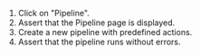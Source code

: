 1. Click on "Pipeline".
2. Assert that the Pipeline page is displayed.
3. Create a new pipeline with predefined actions.
4. Assert that the pipeline runs without errors.